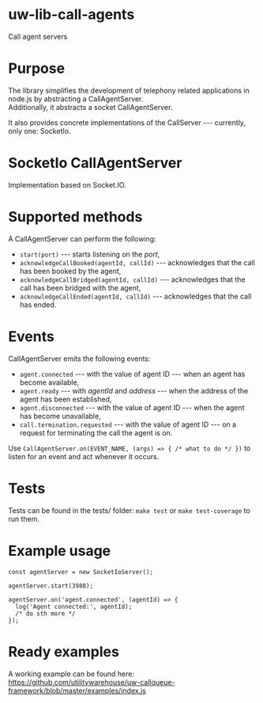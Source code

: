 # uw-lib-call-agents
Call agent servers

# Purpose
The library simplifies the development of telephony related applications in node.js by abstracting a CallAgentServer.  
Additionally, it abstracts a socket CallAgentServer.

It also provides concrete implementations of the CallServer --- currently, only one: SocketIo.

# SocketIo CallAgentServer
Implementation based on Socket.IO.

# Supported methods
A CallAgentServer can perform the following:

 - `start(port)` --- starts listening on the _port_,
 - `acknowledgeCallBooked(agentId, callId)` --- acknowledges that the call has been booked by the agent,
 - `acknowledgeCallBridged(agentId, callId)` --- acknowledges that the call has been bridged with the agent,
 - `acknowledgeCallEnded(agentId, callId)` --- acknowledges that the call has ended.

# Events
CallAgentServer emits the following events:

 - `agent.connected` --- with the value of agent ID --- when an agent has become available,
 - `agent.ready` --- with _agentId_ and _address_ --- when the address of the agent has been established,
 - `agent.disconnected` --- with the value of agent ID --- when the agent has become unavailable,
 - `call.termination.requested` --- with the value of agent ID --- on a request for terminating the call the agent is on.

Use `CallAgentServer.on(EVENT_NAME, (args) => { /* what to do */ })` to listen for an event and act whenever it occurs.

# Tests
Tests can be found in the tests/ folder: `make test` or `make test-coverage` to run them.

# Example usage
```
const agentServer = new SocketIoServer();   

agentServer.start(3988);   

agentServer.on('agent.connected', (agentId) => {
  log('Agent connected:', agentId);
  /* do sth more */
});  
```

# Ready examples
A working example can be found here:
https://github.com/utilitywarehouse/uw-callqueue-framework/blob/master/examples/index.js

